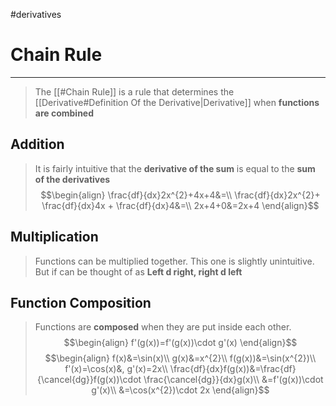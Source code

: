 #derivatives 
# Chain Rule
---
> The [[#Chain Rule]] is a rule that determines the [[Derivative#Definition Of the Derivative|Derivative]] when **functions are combined**

## Addition
> It is fairly intuitive that the **derivative of the sum** is equal to the **sum of the derivatives**
> $$\begin{align}
\frac{df}{dx}2x^{2}+4x+4&=\\
\frac{df}{dx}2x^{2}+ \frac{df}{dx}4x + \frac{df}{dx}4&=\\
2x+4+0&=2x+4
\end{align}$$
## Multiplication
> Functions can be multiplied together. This one is slightly unintuitive. But if can be thought of as **Left d right, right d left**
## Function Composition
> Functions are **composed** when they are put inside each other.
> $$\begin{align}
f'(g(x))=f'(g(x))\cdot g'(x)
\end{align}$$
$$\begin{align}
f(x)&=\sin(x)\\
g(x)&=x^{2}\\
f(g(x))&=\sin(x^{2})\\
f'(x)=\cos(x)&, g'(x)=2x\\
\frac{df}{dx}f(g(x))&=\frac{df}{\cancel{dg}}f(g(x))\cdot \frac{\cancel{dg}}{dx}g(x)\\
&=f'(g(x))\cdot g'(x)\\
&=\cos(x^{2})\cdot 2x
\end{align}$$